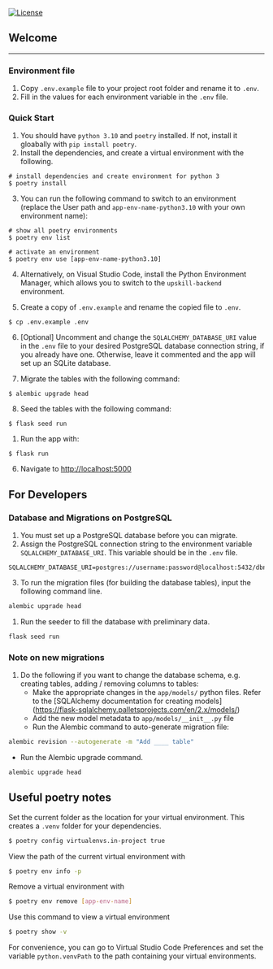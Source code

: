 [![License](https://img.shields.io/badge/License-Apache%202.0-blue.svg)](https://opensource.org/licenses/Apache-2.0)

## Welcome

<hr>

### Environment file

1. Copy `.env.example` file to your project root folder and rename it to `.env`.
2. Fill in the values for each environment variable in the `.env` file.

### Quick Start

1. You should have `python 3.10` and `poetry` installed. If not, install it gloabally with `pip install poetry`.
2. Install the dependencies, and create a virtual environment with the following.

```shell
# install dependencies and create environment for python 3
$ poetry install
```

3. You can run the following command to switch to an environment (replace the User path and `app-env-name-python3.10` with your own environment name):

```shell
# show all poetry environments
$ poetry env list

# activate an environment
$ poetry env use [app-env-name-python3.10]
```

4. Alternatively, on Visual Studio Code, install the Python Environment Manager, which allows you to switch to the `upskill-backend` environment.

5. Create a copy of `.env.example` and rename the copied file to `.env`.

```shell
$ cp .env.example .env
```

6. [Optional] Uncomment and change the `SQLALCHEMY_DATABASE_URI` value in the `.env` file to your desired PostgreSQL database connection string, if you already have one. Otherwise, leave it commented and the app will set up an SQLite database.

7. Migrate the tables with the following command:

```shell
$ alembic upgrade head
```

8. Seed the tables with the following command:

```shell
$ flask seed run
```

1. Run the app with:

```shell
$ flask run
```

6. Navigate to [http://localhost:5000](http://localhost:5000)

## For Developers

### Database and Migrations on PostgreSQL

1. You must set up a PostgreSQL database before you can migrate.
2. Assign the PostgreSQL connection string to the environment variable `SQLALCHEMY_DATABASE_URI`. This variable should be in the `.env` file.

```
SQLALCHEMY_DATABASE_URI=postgres://username:password@localhost:5432/dbname
```

3. To run the migration files (for building the database tables), input the following command line.

```bash
alembic upgrade head
```

1. Run the seeder to fill the database with preliminary data.

```bash
flask seed run
```

### Note on new migrations

1. Do the following if you want to change the database schema, e.g. creating tables, adding / removing columns to tables:
   - Make the appropriate changes in the `app/models/` python files. Refer to the [SQLAlchemy documentation for creating models] (https://flask-sqlalchemy.palletsprojects.com/en/2.x/models/)
   - Add the new model metadata to `app/models/__init__.py` file
   - Run the Alembic command to auto-generate migration file:

```bash
alembic revision --autogenerate -m "Add ____ table"
```

- Run the Alembic upgrade command.

```bash
alembic upgrade head
```

## Useful poetry notes

Set the current folder as the location for your virtual environment. This creates a `.venv` folder for your dependencies.

```bash
$ poetry config virtualenvs.in-project true
```

View the path of the current virtual environment with

```bash
$ poetry env info -p
```

Remove a virtual environment with

```bash
$ poetry env remove [app-env-name]
```

Use this command to view a virtual environment

```bash
$ poetry show -v
```

For convenience, you can go to Virtual Studio Code Preferences and set the variable `python.venvPath` to the path containing your virtual environments.
